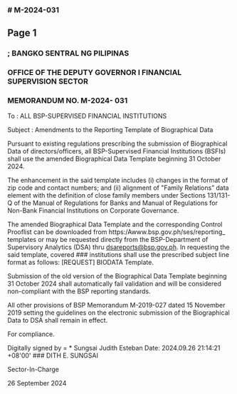 ### # M-2024-031

## Page 1

### ; BANGKO SENTRAL NG PILIPINAS

### OFFICE OF THE DEPUTY GOVERNOR I FINANCIAL SUPERVISION SECTOR

### MEMORANDUM NO. M-2024- 031

To : ALL BSP-SUPERVISED FINANCIAL INSTITUTIONS

Subject : Amendments to the Reporting Template of Biographical Data

Pursuant to existing regulations prescribing the submission of Biographical Data of directors/officers, all BSP-Supervised Financial Institutions (BSFIs) shall use the amended Biographical Data Template beginning 31 October 2024.

The enhancement in the said template includes (i) changes in the format of zip code and contact numbers; and (ii) alignment of "Family Relations” data element with the definition of close family members under Sections 131/131-Q of the Manual of Regulations for Banks and Manual of Regulations for Non-Bank Financial Institutions on Corporate Governance.

The amended Biographical Data Template and the corresponding Control Prooflist can be downloaded from https:/Awww.bsp.gov.ph/ses/reporting_ templates or may be requested directly from the BSP-Department of Supervisory Analytics (DSA) thru dsareports@bsp.gov.ph. In requesting the said template, covered ### institutions shall use the prescribed subject line format as follows: [REQUEST] BIODATA Template.

Submission of the old version of the Biographical Data Template beginning 31 October 2024 shall automatically fail validation and will be considered non-compliant with the BSP reporting standards.

All other provisions of BSP Memorandum M-2019-027 dated 15 November 2019 setting the guidelines on the electronic submission of the Biographical Data to DSA shall remain in effect.

For compliance.

Digitally signed by = * Sungsai Judith Esteban Date: 2024.09.26 21:14:21 +08'00' ### DITH E. SUNGSAI

Sector-In-Charge

26 September 2024 